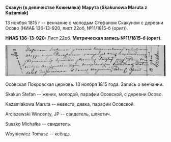 **Скакун (в девичестве Кожемяка) Марута (Skakunowa Maruta z Każamiak)**

13 ноября 1815 г -- венчание с молодым Стефаном Скакуном с деревни Осово
(НИАБ 136-13-920, лист 22об, №11/1815-б (ориг)).

**НИАБ 136-13-920:** Лист 22об. **Метрическая запись №11/1815-б
(ориг).**

![](./media/b9730d25557f7a4797f0b06d933ae6ea614cc4b1.png)

Осовская Покровская церковь. 13 ноября 1815 года. Запись о венчании.

Skakun Stefan -- жених, молодой, парафии Осовской, с деревни Осово.

Każamiakowa Maruta -- невеста, девка, парафии Осовской.

Arciszewski Wincenty, JP -- свидетель, шляхтич.

Suszko Michałka -- свидетель.

Woyniewicz Tomasz -- ксёндз.
